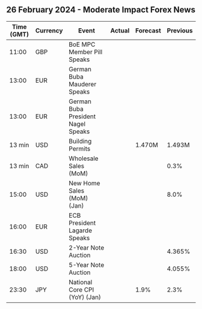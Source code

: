 ## 26 February 2024 - Moderate Impact Forex News

| Time (GMT) | Currency | Event | Actual | Forecast | Previous |
|------|----------|-------|--------|----------|----------|
| 11:00 | GBP | BoE MPC Member Pill Speaks |  |  |  |
| 13:00 | EUR | German Buba Mauderer Speaks |  |  |  |
| 13:00 | EUR | German Buba President Nagel Speaks |  |  |  |
| 13 min | USD | Building Permits |  | 1.470M | 1.493M |
| 13 min | CAD | Wholesale Sales (MoM) |  |  | 0.3% |
| 15:00 | USD | New Home Sales (MoM) (Jan) |  |  | 8.0% |
| 16:00 | EUR | ECB President Lagarde Speaks |  |  |  |
| 16:30 | USD | 2-Year Note Auction |  |  | 4.365% |
| 18:00 | USD | 5-Year Note Auction |  |  | 4.055% |
| 23:30 | JPY | National Core CPI (YoY) (Jan) |  | 1.9% | 2.3% |
